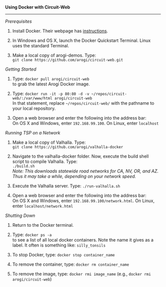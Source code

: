 <b>Using Docker with Circuit-Web</b>  
<hr />

*Prerequisites*  

 1. Install Docker. Their webpage has [instructions](https://docs.docker.com/engine/installation/).

 2. In Windows and OS X, launch the Docker Quickstart Terminal. Linux uses the standard Terminal.

 3. Make a local copy of arogi-demos. Type:  
    `git clone https://github.com/arogi/circuit-web.git`


*Getting Started*

 1. Type: `docker pull arogi/circuit-web`  
    to grab the latest Arogi Docker image.

 2. Type: `docker run -it -p 80:80 -d -v ~/repos/circuit-web/:/var/www/html arogi/circuit-web`  
    In that statement, replace `~/repos/circuit-web/` with the pathname to your local repository.

 3. Open a web browser and enter the following into the address bar:  
     On OS X and Windows, enter `192.168.99.100`. On Linux, enter `localhost`  


*Running TSP on a Network*

 1. Make a local copy of Valhalla. Type:  
    `git clone https://github.com/arogi/valhalla-docker`

 2. Navigate to the valhalla-docker folder. Now, execute the build shell script to compile Valhalla. Type:  
    `./build.sh`  
    *Note: This downloads statewide road networks for CA, NV, OR, and AZ. Thus it may take a while, depending on your network speed.*

 3. Execute the Valhalla server. Type:
    `./run-valhalla.sh`

 4. Open a web browser and enter the following into the address bar:  
     On OS X and Windows, enter `192.168.99.100/network.html`. On Linux, enter `localhost/network.html` 


*Shutting Down*  

 1. Return to the Docker terminal.

 2. Type: `docker ps -a`  
    to see a list of all local docker containers. Note the name it gives as a label. It often is something like: `silly_tonsils`

 3. To stop Docker, type: `docker stop container_name`

 4. To remove the container, type: `docker rm container_name`

 5. To remove the image, type: `docker rmi image_name` (e.g., `docker rmi arogi/circuit-web`)
